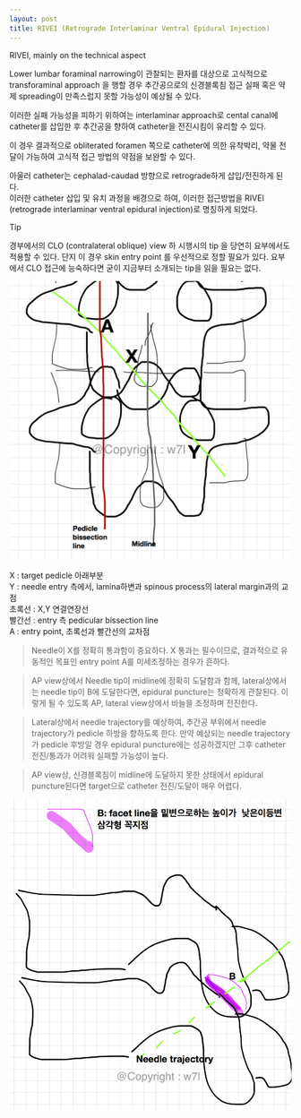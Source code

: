```yaml
---
layout: post
title: RIVEI (Retrograde Interlaminar Ventral Epidural Injection)
---   
```


RIVEI, mainly on the technical aspect  

Lower lumbar foraminal narrowing이 관찰되는 환자를 대상으로 고식적으로 transforaminal approach 을 행할 경우 추간공으로의 신경블록침 접근 실패 혹은 약제  spreading이 만족스럽지 못할 가능성이 예상될 수 있다.

이러한 실패 가능성을 피하기 위하여는 interlaminar approach로 cental canal에 catheter를 삽입한 후 추간공을 향하여 catheter을 전진시킴이 유리할 수 있다.   

이 경우 결과적으로 obliterated foramen 쪽으로 catheter에 의한 유착박리, 약물 전달이 가능하여 고식적 접근 방법의 약점을 보완할 수 있다.   

아울러 catheter는 cephalad-caudad 방향으로 retrograde하게 삽입/전진하게 된다.   
이러한 catheter 삽입 및 유치 과정을 배경으로 하여, 이러한 접근방법을 RIVEI (retrograde interlaminar ventral epidural injection)로 명칭하게 되었다.





Tip   

경부에서의 CLO (contralateral oblique) view 하 시행시의 tip 을 당연히 요부에서도 적용할 수 있다. 단지 이 경우 skin entry point 를 우선적으로 정할 필요가 있다. 요부에서 CLO 접근에 능숙하다면 굳이 지금부터 소개되는 tip을 읽을 필요는 없다.     




 ![그림 1](/images/RIVEI1.png)  

X : target pedicle 아래부분   
Y : needle entry 측에서, lamina하변과 spinous process의 lateral margin과의 교점   
초록선 : X,Y 연결연장선   
빨간선 : entry 측 pedicular bissection line   
A : entry point, 초록선과 빨간선의 교차점  


> Needle이 X를 정확히 통과함이 중요하다. X 통과는 필수이므로, 결과적으로 유동적인 목표인 entry point A를 미세조정하는 경우가 흔하다.     

> AP view상에서 Needle tip이 midline에 정확히 도달함과 함께, lateral상에서는 needle tip이 B에 도달한다면, epidural puncture는 정확하게 관찰된다. 이렇게 될 수 있도록 AP, lateral view상에서 바늘을 조정하며 전진한다.    

> Lateral상에서 needle trajectory를 예상하여, 추간공 부위에서 needle trajectory가 pedicle 하방을 향하도록 한다. 만약 예상되는 needle trajectory가  pedicle 후방일 경우 epidural puncture에는 성공하겠지만 그후 catheter 전진/통과가 어려워 실패할 가능성이 높다.  

>AP view상, 신경블록침이 midline에 도달하지 못한 상태에서  epidural puncture된다면 target으로  catheter 전진/도달이 매우 어렵다.      


![그림 2](/images/RIVEI2.png)    
